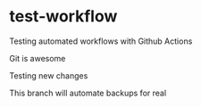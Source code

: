 # test-workflow
Testing automated workflows with Github Actions 

Git is awesome

Testing new changes

This branch will automate backups for real